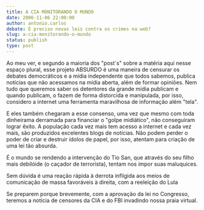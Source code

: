 ```yaml
---
title: A CIA MONITORANDO O MUNDO
date: 2006-11-06 22:00:00
author: antonio.carlos
debate: É preciso novas leis contra os crimes na web? 
slug: a-cia-monitorando-o-mundo
status: publish 
type: post
---
```


Ao meu ver, e segundo a maioria dos "post´s" sobre a matéria aqui nesse espaço plural, esse projeto ABSURDO é uma maneira de censurar os debates democráticos e a mídia independente que todos sabemos, publica notícias que não acessamos na mídia aberta, além de formar opiniões. Nem tudo que queremos saber os detentores da grande mídia publicam e quando publicam, o fazem de forma distorcida e manipulada, por isso, considero a internet uma ferramenta maravilhosa de informação além "tela".  

E eles também chegaram a esse consenso, uma vez que mesmo com toda dinheirama derramada para financiar o "golpe midiático", não conseguiram lograr êxito. A população cada vez mais tem acesso a internet e cada vez mais, são produzidos excelentes blogs de notícias. Não podem perder o poder de criar e destruir ídolos de papel, por isso, atentam para criação de uma lei tão absurda.  

É o mundo se rendendo a intervenção do Tio San, que através do seu filho mais debilóide (o caçador de terrorista), tentam nos impor suas maluquices.  

Sem dúvida é uma reação rápida à derrota infligida aos meios de comunicação de massa favoráveis à direita, com a reeleição do Lula  

Se preparem porque brevemente, com a aprovação da lei no Congresso, teremos a notícia de censores da CIA e do FBI invadindo nossa praia virtual.

